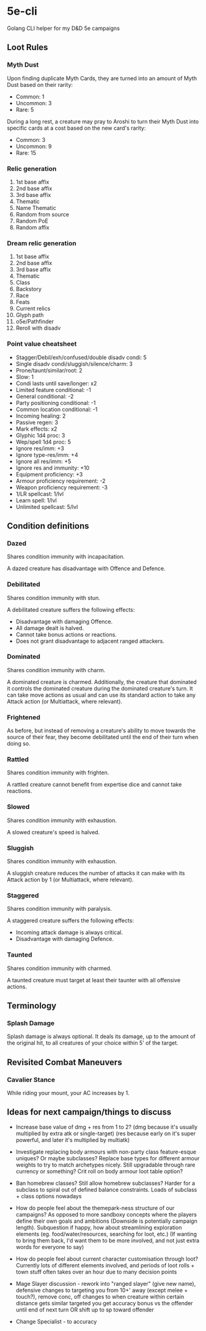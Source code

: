 # 5e-cli
Golang CLI helper for my D&amp;D 5e campaigns

## Loot Rules

### Myth Dust

Upon finding duplicate Myth Cards, they are turned into an amount of Myth Dust based on their rarity:
- Common: 1
- Uncommon: 3
- Rare: 5

During a long rest, a creature may pray to Aroshi to turn their Myth Dust into specific cards at a cost based on the new card's rarity:
- Common: 3
- Uncommon: 9
- Rare: 15

### Relic generation

1. 1st base affix
2. 2nd base affix
3. 3rd base affix
4. Thematic
5. Name Thematic
6. Random from source
7. Random PoE
8. Random affix

### Dream relic generation

1. 1st base affix
2. 2nd base affix
3. 3rd base affix
4. Thematic
5. Class
6. Backstory
7. Race
8. Feats
9. Current relics
10. Glyph path
11. o5e/Pathfinder
12. Reroll with disadv

### Point value cheatsheet

- Stagger/Debil/exh/confused/double disadv condi: 5
- Single disadv condi/sluggish/silence/charm: 3
- Prone/taunt/similar/root: 2
- Slow: 1
- Condi lasts until save/longer: x2
- Limited feature conditional: -1
- General conditional: -2
- Party positioning conditional: -1
- Common location conditional: -1
- Incoming healing: 2
- Passive regen: 3
- Mark effects: x2
- Glyphic 1d4 proc: 3
- Wep/spell 1d4 proc: 5
- Ignore res/imm: +3
- Ignore type-res/imm: +4
- Ignore all res/imm: +5
- Ignore res and immunity: +10
- Equipment proficiency: +3
- Armour proficiency requirement: -2
- Weapon proficiency requirement: -3
- 1/LR spellcast: 1/lvl
- Learn spell: 1/lvl
- Unlimited spellcast: 5/lvl

## Condition definitions

### Dazed

Shares condition immunity with incapacitation.

A dazed creature has disadvantage with Offence and Defence.

### Debilitated

Shares condition immunity with stun.

A debilitated creature suffers the following effects:
- Disadvantage with damaging Offence.
- All damage dealt is halved.
- Cannot take bonus actions or reactions.
- Does not grant disadvantage to adjacent ranged attackers.

### Dominated

Shares condition immunity with charm.

A dominated creature is charmed. Additionally, the creature that dominated it controls the dominated creature during the dominated creature's turn. It can take move actions as usual and can use its standard action to take any Attack action (or Multiattack, where relevant).

### Frightened

As before, but instead of removing a creature's ability to move towards the source of their fear, they become debilitated until the end of their turn when doing so.

### Rattled

Shares condition immunity with frighten.

A rattled creature cannot benefit from expertise dice and cannot take reactions.

### Slowed

Shares condition immunity with exhaustion.

A slowed creature's speed is halved.

### Sluggish

Shares condition immunity with exhaustion.

A sluggish creature reduces the number of attacks it can make with its Attack action by 1 (or Multiattack, where relevant).

### Staggered

Shares condition immunity with paralysis.

A staggered creature suffers the following effects:
- Incoming attack damage is always critical.
- Disadvantage with damaging Defence.

### Taunted

Shares condition immunity with charmed.

A taunted creature must target at least their taunter with all offensive actions.

## Terminology

### Splash Damage

Splash damage is always optional. It deals its damage, up to the amount of the original hit, to all creatures of your choice within 5' of the target.

## Revisited Combat Maneuvers

### Cavalier Stance

While riding your mount, your AC increases by 1.

## Ideas for next campaign/things to discuss

- Increase base value of dmg + res from 1 to 2? (dmg because it's usually multiplied by extra atk or single-target) (res because early on it's super powerful, and later it's multiplied by multiatk)

- Investigate replacing body armours with non-party class feature-esque uniques? Or maybe subclasses? Replace base types for different armour weights to try to match archetypes nicely. Still upgradable through rare currency or something? Crit roll on body armour loot table option?

- Ban homebrew classes? Still allow homebrew subclasses? Harder for a subclass to spiral out of defined balance constraints. Loads of subclass + class options nowadays

- How do people feel about the themepark-ness structure of our campaigns? As opposed to more sandboxy concepts where the players define their own goals and ambitions (Downside is potentially campaign length). Subquestion if happy, how about streamlining exploration elements (eg. food/water/resources, searching for loot, etc.) (If wanting to bring them back, I'd want them to be more involved, and not just extra words for everyone to say)

- How do people feel about current character customisation through loot? Currently lots of different elements involved, and periods of loot rolls + town stuff often takes over an hour due to many decision points

- Mage Slayer discussion - rework into "ranged slayer" (give new name), defensive changes to targeting you from 10+' away (except melee + touch?), remove conc, off changes to when creature within certain distance gets similar targeted you get accuracy bonus vs the offender until end of next turn OR shift up to sp toward offender
- Change Specialist - to accuracy
